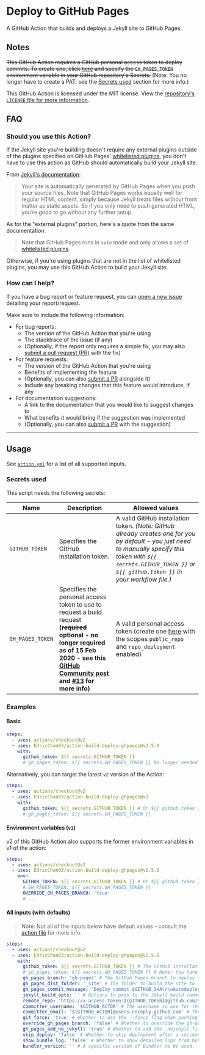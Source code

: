 # Deploy to GitHub Pages

A GitHub Action that builds and deploys a Jekyll site to GitHub Pages.

## Notes

~~This GitHub Action requires a GitHub personal access token to deploy commits. To create one, click [here](https://github.com/settings/tokens/new?scopes=public_repo,repo_deployment&description=Token%20for%20Deploy%20GitHub%20Pages%20GitHub%20Action) and specify the `GH_PAGES_TOKEN` environment variable in your GitHub repository's Secrets.~~ (Note: You no longer have to create a PAT: see the [Secrets used](#secrets-used) section for more info.)

This GitHub Action is licensed under the MIT license. View the [repository's `LICENSE` file for more information](https://github.com/EdricChan03/action-build-deploy-ghpages/blob/master/LICENSE).

## FAQ

### Should you use this Action?

If the Jekyll site you're building doesn't require any external plugins outside of the plugins specified on GitHub Pages' [whitelisted plugins](https://help.github.com/articles/configuring-jekyll-plugins/#default-plugins), you don't have to use this action as GitHub should automatically build your Jekyll site.

From [Jekyll's documentation](https://jekyllrb.com/docs/github-pages/):

> Your site is automatically generated by GitHub Pages when you push your source files. Note that GitHub Pages works equally well for regular HTML content, simply because Jekyll treats files without front matter as static assets. So if you only need to push generated HTML, you’re good to go without any further setup.

As for the "external plugins" portion, here's a quote from the same documentation:

> Note that GitHub Pages runs in `safe` mode and only allows a set of [whitelisted plugins](https://help.github.com/articles/configuring-jekyll-plugins/#default-plugins).

Otherwise, if you're using plugins that are not in the list of whitelisted plugins, you may use this GitHub Action to build your Jekyll site.

### How can I help?

If you have a bug report or feature request, you can [open a new issue](https://github.com/EdricChan03/action-build-deploy-ghpages/issues/new) detailing your report/request.

Make sure to include the following information:

- For bug reports:
  - The version of the GitHub Action that you're using
  - The stacktrace of the issue (if any)
  - (Optionally, if the report only requires a simple fix, you may also [submit a pull request (PR)](https://github.com/EdricChan03/action-build-deploy-ghpages/compare) with the fix)
- For feature requests:
  - The version of the GitHub Action that you're using
  - Benefits of implementing the feature
  - (Optionally, you can also [submit a PR](https://github.com/EdricChan03/action-build-deploy-ghpages/compare) alongside it)
  - Include any breaking changes that this feature would introduce, if any
- For documentation suggestions:
  - A link to the documentation that you would like to suggest changes to
  - What benefits it would bring if the suggestion was implemented
  - (Optionally, you can also [submit a PR](https://github.com/EdricChan03/action-build-deploy-ghpages/compare) with the suggestion)

---

## Usage

See [`action.yml`](./action.yml) for a list of all supported inputs.

### Secrets used

This script needs the following secrets:

Name | Description | Allowed values
---|---|---
 `GITHUB_TOKEN` | Specifies the GitHub installation token. | A valid GitHub installation token. _(Note: GitHub already creates one for you by default - you just need to manually specify this token with `${{ secrets.GITHUB_TOKEN }}` or `${{ github.token }}` in your workflow file.)_
 `GH_PAGES_TOKEN` | Specifies the personal access token to use to request a build request **(~~required~~ optional - no longer required as of 15 Feb 2020 - see this [GitHub Community post](https://github.community/t5/GitHub-Actions/Github-action-not-triggering-gh-pages-upon-push/m-p/46519/highlight/true#M6551) and [#13](https://github.com/EdricChan03/action-build-deploy-ghpages/issues/13) for more info)** | A valid personal access token (create one [here](https://github.com/settings/tokens/new?scopes=public_repo,repo_deployment&description=Token%20for%20Deploy%20GitHub%20Pages%20GitHub%20Action) with the scopes `public_repo` and `repo_deployment` enabled)

### Examples

#### Basic

```yml
steps:
  - uses: actions/checkout@v2
  - uses: EdricChan03/action-build-deploy-ghpages@v2.5.0
    with:
      github_token: ${{ secrets.GITHUB_TOKEN }}
      # gh_pages_token: ${{ secrets.GH_PAGES_TOKEN }} No longer needed - see https://github.community/t5/GitHub-Actions/Github-action-not-triggering-gh-pages-upon-push/m-p/46519/highlight/true#M6551 for more info
```

Alternatively, you can target the latest `v2` version of the Action:

```yml
steps:
  - uses: actions/checkout@v2
  - uses: EdricChan03/action-build-deploy-ghpages@v2
    with:
      github_token: ${{ secrets.GITHUB_TOKEN }} # Or ${{ github.token }}
      # gh_pages_token: ${{ secrets.GH_PAGES_TOKEN }}
```

#### Environment variables (`v1`)

v2 of this GitHub Action also supports the former environment variables in v1 of the action:

```yml
steps:
  - uses: actions/checkout@v2
  - uses: EdricChan03/action-build-deploy-ghpages@v2.5.0
    env:
      GITHUB_TOKEN: ${{ secrets.GITHUB_TOKEN }} # Or ${{ github.token }}
      # GH_PAGES_TOKEN: ${{ secrets.GH_PAGES_TOKEN }}
      OVERRIDE_GH_PAGES_BRANCH: 'true'
      # ...
```

#### All inputs (with defaults)

> Note: Not all of the inputs below have default values - consult the [action file](./action.yml) for more info.

```yml
steps:
  - uses: actions/checkout@v2
  - uses: EdricChan03/action-build-deploy-ghpages@v2.5.0
    with:
      github_token: ${{ secrets.GITHUB_TOKEN }} # The GitHub installation token. Note: You can also use ${{ github.token }}
      # gh_pages_token: ${{ secrets.GH_PAGES_TOKEN }} # Note: You have to create this yourself - see the "Secrets used" section above for more info (This input does not have a default value - you have to supply this yourself) (As of 15 Feb 2020, this is no longer needed - see https://github.community/t5/GitHub-Actions/Github-action-not-triggering-gh-pages-upon-push/m-p/46519/highlight/true#M6551)
      gh_pages_branch: 'gh-pages' # The GitHub Pages branch to deploy the site to
      gh_pages_dist_folder: '_site' # The folder to build the site to
      gh_pages_commit_message: 'Deploy commit $GITHUB_SHA\n\nAutodeployed using $GITHUB_ACTION in $GITHUB_WORKFLOW' # The commit message to use when deploying the site
      jekyll_build_opts: '' # Options to pass to the Jekyll build command.
      remote_repo: 'https://x-access-token:${GITHUB_TOKEN}@github.com/${GITHUB_REPOSITORY}.git' # The repository to deploy the site to
      committer_username: '$GITHUB_ACTOR' # The username to use for the committer of the commit
      committer_email: '${GITHUB_ACTOR}@users.noreply.github.com' # The email to use for the committer of the commit
      git_force: 'true' # Whether to use the --force flag when pushing the commit
      override_gh_pages_branch: 'false' # Whether to override the gh-pages branch on push
      gh_pages_add_no_jekyll: 'true' # Whether to add the .nojekyll file to the deployed site
      skip_deploy: 'false' # Whether to skip deployment after a successful build.
      show_bundle_log: 'false' # Whether to show detailed logs from bundle install command. Useful for debugging broken builds.
      bundler_version: '' # A specific version of Bundler to be used.
```
